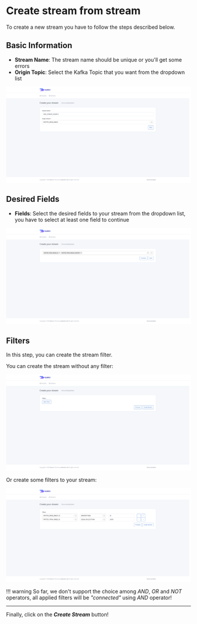 # Create stream from stream

To create a new stream you have to follow the steps described below.

## Basic Information

* **Stream Name**: The stream name should be unique or you'll get some errors
* **Origin Topic**: Select the Kafka Topic that you want from the dropdown list

[![Basic Information Step](images/streams/from_stream/basic_information_step.png)](images/streams/from_stream/basic_information_step.png)


## Desired Fields

* **Fields**: Select the desired fields to your stream from the dropdown list, you have to select at least one field to
continue

[![Desired Fields Step](images/streams/from_stream/fields_step.png)](images/streams/from_stream/fields_step.png)

## Filters

In this step, you can create the stream filter.

You can create the stream without any filter:

[![Filters Step without created filter](images/streams/from_stream/filters_step_without_created_filter.png)](images/streams/from_stream/filters_step_without_created_filter.png)

Or create some filters to your stream:

[![Filters Step with created filter](images/streams/from_stream/filters_step_with_created_filter.png)](images/streams/from_stream/filters_step_with_created_filter.png)

!!! warning
    So far, we don't support the choice among *AND*, *OR* and *NOT* operators, all applied filters will be *"connected"*
    using *AND* operator!

---

Finally, click on the ***Create Stream*** button!
